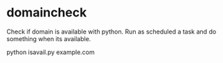# domaincheck
Check if domain is available with python. 
Run as scheduled a task and do something when its available.

python isavail.py example.com
